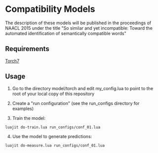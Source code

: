 # Compatibility Models
The description of these models will be published in the proceedings of NAACL 2015 under
the title "So similar and yet incompatible: Toward the automated identification of semantically compatible words"

## Requirements
[Torch7](http://torch.ch/)

## Usage

1. Go to the directory model/torch and edit my_config.lua to point to the root of your local copy of this repository

2. Create a "run configuration" (see the run_configs directory for examples)

3. Train the model:
```bash
luajit do-train.lua run_configs/conf_01.lua
```

4. Use the model to generate predictions:
```bash
luajit do-measure.lua run_configs/conf_01.lua
```
